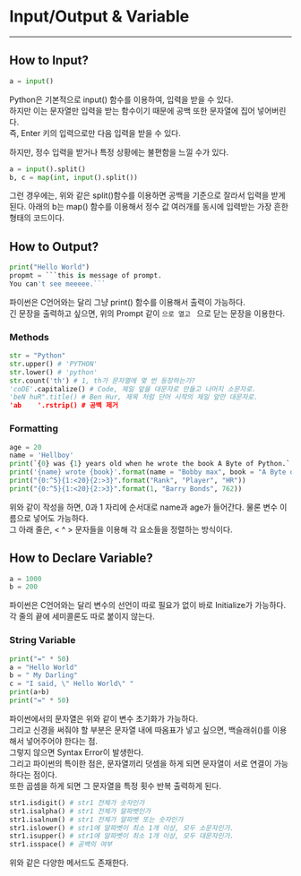 # Input/Output & Variable
---
## How to Input?
```python
a = input()
```
Python은 기본적으로 input() 함수를 이용하여, 입력을 받을 수 있다.  
하지만 이는 문자열만 입력을 받는 함수이기 때문에 공백 또한 문자열에 집어 넣어버린다.  
즉, Enter 키의 입력으로만 다음 입력을 받을 수 있다.  

하지만, 정수 입력을 받거나 특정 상황에는 불편함을 느낄 수가 있다.  
```python
a = input().split()
b, c = map(int, input().split())
```
그런 경우에는, 위와 같은 split()함수를 이용하면 공백을 기준으로 잘라서 입력을 받게 된다.
아래의 b는 map() 함수를 이용해서 정수 값 여러개를 동시에 입력받는 가장 흔한 형태의 코드이다.

## How to Output?
```python
print("Hello World")
propmt = ```this is message of prompt.
You can't see meeeee.```
```
파이썬은 C언어와는 달리 그냥 print() 함수를 이용해서 출력이 가능하다.  
긴 문장을 출력하고 싶으면, 위의 Prompt 같이 ```으로 열고 ``` 으로 닫는 문장을 이용한다.  

### Methods
```python
str = "Python"
str.upper() # 'PYTHON'
str.lower() # 'python'
str.count('th') # 1, th가 문자열에 몇 번 등장하는가?
'coDE'.capitalize() # Code, 제일 앞을 대문자로 만들고 나머지 소문자로.
'beN huR".title() # Ben Hur, 제목 처럼 단어 시작의 제일 앞만 대문자로.
'ab    '.rstrip() # 공백 제거
```

### Formatting
```python
age = 20
name = 'Hellboy'
print(`{0} was {1} years old when he wrote the book A Byte of Python.`.format(name, age))
print('{name} wrote {book}'.format(name = "Bobby max", book = "A Byte of Python"))
print("{0:^5}{1:<20}{2:>3}".format("Rank", "Player", "HR"))
print("{0:^5}{1:<20}{2:>3}".format(1, "Barry Bonds", 762))
```  
위와 같이 작성을 하면, 0과 1 자리에 순서대로 name과 age가 들어간다. 물론 변수 이름으로 넣어도 가능하다.  
그 아래 줄은, < ^ > 문자들을 이용해 각 요소들을 정렬하는 방식이다.  

## How to Declare Variable?
```python
a = 1000
b = 200
```
파이썬은 C언어와는 달리 변수의 선언이 따로 필요가 없이 바로 Initialize가 가능하다.  
각 줄의 끝에 세미콜론도 따로 붙이지 않는다.

### String Variable
```python
print("=" * 50)
a = "Hello World"
b = " My Darling"
c = "I said, \" Hello World\" "
print(a+b)
print("=" * 50) 
```
파이썬에서의 문자열은 위와 같이 변수 초기화가 가능하다.  
그리고 신경을 써줘야 할 부분은 문자열 내에 따옴표가 넣고 싶으면, 백슬래쉬(\)를 이용해서 넣어주어야 한다는 점.  
그렇지 않으면 Syntax Error이 발생한다.   
그리고 파이썬의 특이한 점은, 문자열끼리 덧셈을 하게 되면 문자열이 서로 연결이 가능하다는 점이다.  
또한 곱셈을 하게 되면 그 문자열을 특정 횟수 반복 출력하게 된다.

```python
str1.isdigit() # str1 전체가 숫자인가
str1.isalpha() # str1 전체가 알파벳인가
str1.isalnum() # str1 전체가 알파벳 또는 숫자인가
str1.islower() # str1에 알파벳이 최소 1개 이상, 모두 소문자인가.
str1.isupper() # str1에 알파벳이 최소 1개 이상, 모두 대문자인가.
str1.isspace() # 공백의 여부
```
위와 같은 다양한 메서드도 존재한다.
